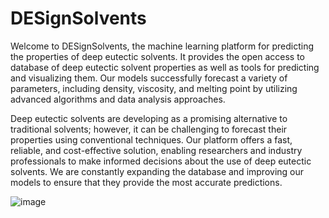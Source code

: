 # DESignSolvents
Welcome to DESignSolvents, the machine learning platform for predicting the properties of deep eutectic solvents. It provides the open access to database of deep eutectic solvent properties as well as tools for predicting and visualizing them. Our models successfully forecast a variety of parameters, including density, viscosity, and melting point by utilizing advanced algorithms and data analysis approaches.


Deep eutectic solvents are developing as a promising alternative to traditional solvents; however, it can be challenging to forecast their properties using conventional techniques. Our platform offers a fast, reliable, and cost-effective solution, enabling researchers and industry professionals to make informed decisions about the use of deep eutectic solvents. We are constantly expanding the database and improving our models to ensure that they provide the most accurate predictions.

![image](https://github.com/Odegova-Valerie/DESignSolvents/assets/101416592/d8e868f9-5875-42ff-88c2-3b93975b46f7)


